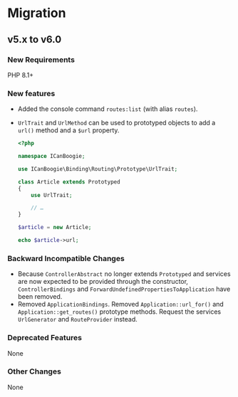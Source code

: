 # Migration

## v5.x to v6.0

### New Requirements

PHP 8.1+

### New features

- Added the console command `routes:list` (with alias `routes`).

- `UrlTrait` and `UrlMethod` can be used to prototyped objects to add a `url()` method and a `$url` property.

    ```php
    <?php

    namespace ICanBoogie;

    use ICanBoogie\Binding\Routing\Prototype\UrlTrait;

    class Article extends Prototyped
    {
        use UrlTrait;

        // …
    }

    $article = new Article;

    echo $article->url;
    ```

### Backward Incompatible Changes

- Because `ControllerAbstract` no longer extends `Prototyped` and services are now expected to be provided through the constructor, `ControllerBindings` and `ForwardUndefinedPropertiesToApplication` have been removed.
- Removed `ApplicationBindings`. Removed `Application::url_for()` and `Application::get_routes()` prototype methods. Request the services `UrlGenerator` and `RouteProvider` instead.

### Deprecated Features

None

### Other Changes

None
